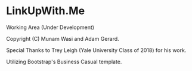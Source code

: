 # LinkUpWith.Me
Working Area (Under Development)

Copyright (C) Munam Wasi and Adam Gerard.

Special Thanks to Trey Leigh (Yale University Class of 2018) for his work.

Utilizing Bootstrap's Business Casual template.

